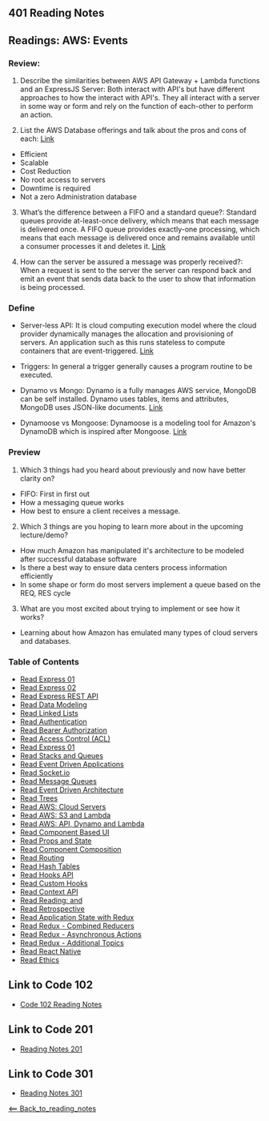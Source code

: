 ## 401 Reading Notes

## Readings: AWS: Events

### Review:

1. Describe the similarities between AWS API Gateway + Lambda functions and an ExpressJS Server: Both interact with API's but have different approaches to how the interact with API's. They all interact with a server in some way or form and rely on the function of each-other to perform an action. 

2. List the AWS Database offerings and talk about the pros and cons of each: [Link](https://www.trustradius.com/products/amazon-relational-database-service/reviews?qs=pros-and-cons)

- Efficient
- Scalable
- Cost Reduction
- No root access to servers
- Downtime is required
- Not a zero Administration database

3. What’s the difference between a FIFO and a standard queue?: Standard queues provide at-least-once delivery, which means that each message is delivered once. A FIFO queue provides exactly-one processing, which means that each message is delivered once and remains available until a consumer processes it and deletes it.
[Link](https://aws.amazon.com/sqs/faqs/#:~:text=Standard%20queues%20provide%20at%2Dleast,processes%20it%20and%20deletes%20it.)

4. How can the server be assured a message was properly received?: When a request is sent to the server the server can respond back and emit an event that sends data back to the user to show that information is being processed.

### Define

- Server-less API: It is cloud computing execution model where the cloud provider dynamically manages the allocation and provisioning of servers. An application such as this runs stateless to compute containers that are event-triggered. [Link](https://hackernoon.com/what-is-serverless-architecture-what-are-its-pros-and-cons-cc4b804022e9)

- Triggers: In general a trigger generally causes a program routine to be executed.

- Dynamo vs Mongo: Dynamo is a fully manages AWS service, MongoDB can be self installed. Dynamo uses tables, items and attributes, MongoDB uses JSON-like documents. [Link](https://www.xplenty.com/blog/dynamodb-vs-mongodb-differences/#:~:text=DynamoDB%20is%20a%20fully%20managed,fully%20managed%20with%20MongoDB%20Atlas.&text=DynamoDB%20uses%20tables%2C%20items%20and,and%20has%20fewer%20size%20restrictions.)

- Dynamoose vs Mongoose: Dynamoose is a modeling tool for Amazon's DynamoDB which is inspired after Mongoose. [Link](https://www.npmjs.com/package/dynamoose)

### Preview

1. Which 3 things had you heard about previously and now have better clarity on?

- FIFO: First in first out
- How a messaging queue works
- How best to ensure a client receives a message.

2. Which 3 things are you hoping to learn more about in the upcoming lecture/demo?

- How much Amazon has manipulated it's architecture to be modeled after successful database software
- Is there a best way to ensure data centers process information efficiently
- In some shape or form do most servers implement a queue based on the REQ, RES cycle

3. What are you most excited about trying to implement or see how it works?

- Learning about how Amazon has emulated many types of cloud servers and databases.

### Table of Contents

- [Read Express 01](01_Reading.md)
- [Read Express 02](02_Reading.md)
- [Read Express REST API](03_Reading.md)
- [Read Data Modeling](04_Reading.md)
- [Read Linked Lists](05_Reading.md)
- [Read Authentication](06_Reading.md)
- [Read Bearer Authorization](07_Reading.md)
- [Read Access Control (ACL)](08_Reading.md)
- [Read Express 01](09_Reading.md)
- [Read Stacks and Queues](10_Reading.md)
- [Read Event Driven Applications](11_Reading.md)
- [Read Socket.io](12_Reading.md)
- [Read Message Queues](13_Reading.md)
- [Read Event Driven Architecture](14_Reading.md)
- [Read Trees](15_Reading.md)
- [Read AWS: Cloud Servers](16_Reading.md)
- [Read AWS: S3 and Lambda](17_Reading.md)
- [Read AWS: API, Dynamo and Lambda](18_Reading.md)
- [Read Component Based UI](26_Reading.md)
- [Read Props and State](27_Reading.md)
- [Read Component Composition](28_Reading.md)
- [Read Routing](29_Reading.md)
- [Read Hash Tables](30_Reading.md)
- [Read Hooks API](31_Reading.md)
- [Read Custom Hooks](32_Reading.md)
- [Read Context API](33_Reading.md)
- [Read Reading: <Login /> and <Auth />](34_Reading.md)
- [Read Retrospective](35_Reading.md)
- [Read Application State with Redux](36_Reading.md)
- [Read Redux - Combined Reducers](37_Reading.md)
- [Read Redux - Asynchronous Actions](38_Reading.md)
- [Read Redux - Additional Topics](39_Reading.md)
- [Read React Native](41_Reading.md)
- [Read Ethics](42_Reading.md)

## Link to Code 102
- [Code 102 Reading Notes](https://jtaisey389.github.io/reading-notes/)

## Link to Code 201
- [Reading Notes 201](https://jtaisey389.github.io/reading-notes201.md/)

## Link to Code 301
- [Reading Notes 301](jtaisey389.github.io/reading-notes301.md/)

[<== Back_to_reading_notes](jtaisey389.github.io/401_readingnotes.md/)